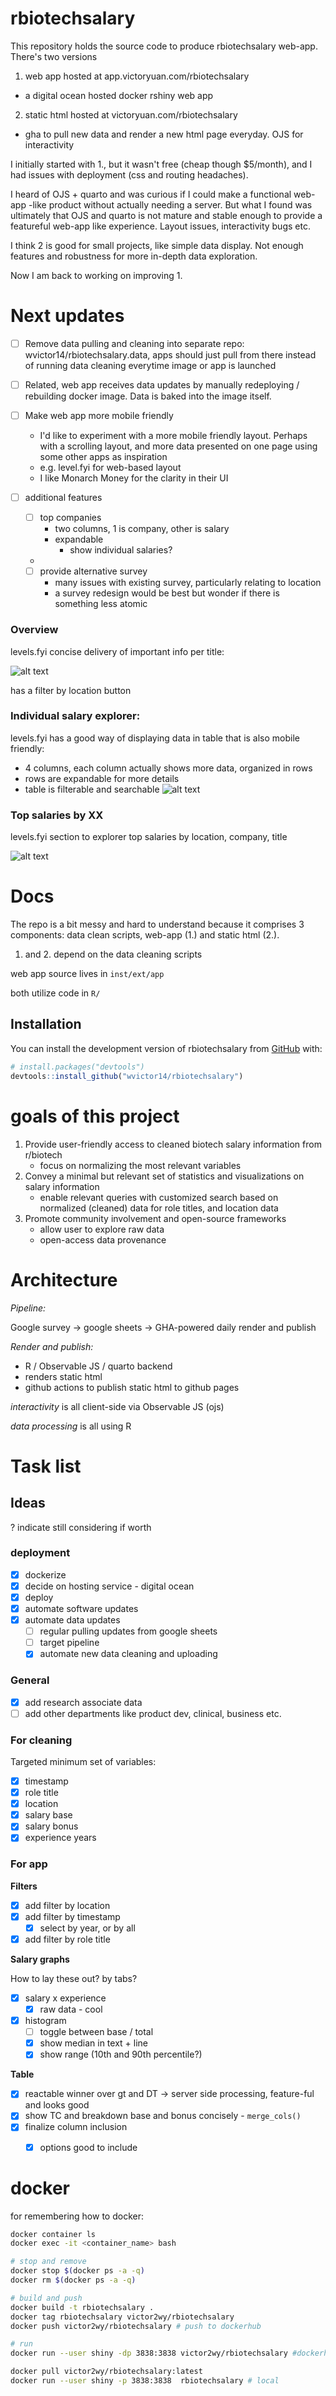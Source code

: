 # rbiotechsalary

<!-- badges: start -->

<!-- badges: end -->

This repository holds the source code to produce rbiotechsalary web-app. There's two versions

1. web app hosted at app.victoryuan.com/rbiotechsalary 

- a digital ocean hosted docker rshiny web app

2. static html hosted at victoryuan.com/rbiotechsalary

- gha to pull new data and render a new html page everyday. OJS for interactivity

I initially started with 1., but it wasn't free (cheap though $5/month), and I had issues with deployment (css and routing headaches). 

I heard of OJS + quarto and was curious if I could make a functional web-app -like product without actually needing a server. But what I found was ultimately that OJS and quarto is not mature and stable enough to provide a featureful web-app like experience. Layout issues, interactivity bugs etc.

I think 2 is good for small projects, like simple data display. Not enough features and robustness for more in-depth data exploration.

Now I am back to working on improving 1.

# Next updates

- [ ] Remove data pulling and  cleaning into separate repo: wvictor14/rbiotechsalary.data, apps should just pull from there instead of running data cleaning everytime image or app is launched

- [ ] Related, web app receives data updates by manually redeploying / rebuilding docker image. Data is baked into the image itself. 

- [ ] Make web app more mobile friendly

    - I'd like to experiment with a more mobile friendly layout. Perhaps with a scrolling layout, and more data presented on one page using some other apps as inspiration
    - e.g. level.fyi for web-based layout
    - I like Monarch Money for the clarity in their UI

- [ ] additional features
    - [ ] top companies 
        - two columns, 1 is company, other is salary
        - expandable 
            - show individual salaries?
    -
    - [ ] provide alternative survey
        - many issues with existing survey, particularly relating to location
        - a survey redesign would be best but wonder if there is something less atomic
    

### Overview

levels.fyi concise delivery of important info per title:

![alt text](image-2.png)

has a filter by location button


### Individual salary explorer:

levels.fyi has a good way of displaying data in table that is also mobile friendly:

- 4 columns, each column actually shows more data, organized in rows
- rows are expandable for more details
- table is filterable and searchable
![alt text](image.png)

### Top salaries by XX

levels.fyi section to explorer top salaries by location, company, title

![alt text](image-1.png)


# Docs

The repo is a bit messy and hard to understand because it comprises 3 components: data clean scripts, web-app (1.) and static html (2.).

1. and 2. depend on the data cleaning scripts

web app source lives in `inst/ext/app`

both utilize code in `R/`


## Installation

You can install the development version of rbiotechsalary from [GitHub](https://github.com/) with:

``` r
# install.packages("devtools")
devtools::install_github("wvictor14/rbiotechsalary")
```
# goals of this project

1. Provide user-friendly access to cleaned biotech salary information from r/biotech
   -  focus on normalizing the most relevant variables
3. Convey a minimal but relevant set of statistics and visualizations on salary information  
    - enable relevant queries with customized search based on normalized (cleaned) data for role titles, and location data  
4. Promote community involvement and open-source frameworks
    - allow user to explore raw data
    - open-access data provenance 

# Architecture

*Pipeline:*

Google survey -> google sheets -> GHA-powered daily render and publish

*Render and publish:*

- R / Observable JS / quarto backend
- renders static html
- github actions to publish static html to github pages 

*interactivity* is all client-side via Observable JS (ojs)

*data processing* is all using R


# Task list

## Ideas

? indicate still considering if worth

### deployment

- [x] dockerize
- [x] decide on hosting service - digital ocean
- [x] deploy
- [x] automate software updates
- [x] automate data updates
    - [ ] regular pulling updates from google sheets 
    - [ ] target pipeline
    - [x] automate new data cleaning and uploading

### General

-   [x] add research associate data
-   [ ] add other departments like product dev, clinical, business etc.

### For cleaning

Targeted minimum set of variables:

-   [x] timestamp
-   [x] role title
-   [x] location
-   [x] salary base
-   [x] salary bonus
-   [x] experience years

### For app

**Filters**

-   [x] add filter by location
-   [x] add filter by timestamp
    -   [x] select by year, or by all
-   [x] add filter by role title

**Salary graphs**

How to lay these out? by tabs?

-   [x] salary x experience
    - [x] raw data - cool
-   [x] histogram
    -   [ ] toggle between base / total
    -   [x] show median in text + line
    -   [x] show range (10th and 90th percentile?)

**Table**

-   [x] reactable winner over gt and DT -> server side processing, feature-ful and looks good
-   [x] show TC and breakdown base and bonus concisely - `merge_cols()`
-   [x] finalize column inclusion
    - [x] options good to include


# docker

for remembering how to docker:

```bash
docker container ls
docker exec -it <container_name> bash

# stop and remove
docker stop $(docker ps -a -q)
docker rm $(docker ps -a -q)

# build and push
docker build -t rbiotechsalary .
docker tag rbiotechsalary victor2wy/rbiotechsalary
docker push victor2wy/rbiotechsalary # push to dockerhub

# run
docker run --user shiny -dp 3838:3838 victor2wy/rbiotechsalary #dockerhub

docker pull victor2wy/rbiotechsalary:latest
docker run --user shiny -p 3838:3838  rbiotechsalary # local
```
